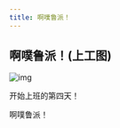 ```yaml
---
title: 啊噗鲁派！
---
```

## 啊噗鲁派！(上工图)

<img :src="$withBase('/assets/img/生活与工作/啊噗鲁派！.jpg')" alt="img">

开始上班的第四天！

啊噗鲁派！

